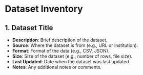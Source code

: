 # Dataset Inventory

## 1. Dataset Title
- **Description**: Brief description of the dataset.
- **Source**: Where the dataset is from (e.g., URL or institution).
- **Format**: Format of the data (e.g., CSV, JSON).
- **Size**: Size of the dataset (e.g., number of rows, file size).
- **Last Updated**: Date when the dataset was last updated.
- **Notes**: Any additional notes or comments.
